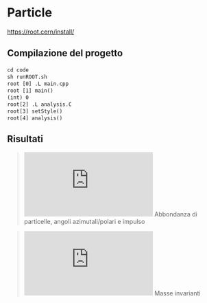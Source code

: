 # Particle
https://root.cern/install/
## Compilazione del progetto
```
cd code
sh runROOT.sh
root [0] .L main.cpp
root [1] main()
(int) 0
root[2] .L analysis.C
root[3] setStyle()
root[4] analysis()
```
## Risultati

>![c1](https://github.com/samuelelanzi/Particle/blob/master/tex/c1.pdf)
Abbondanza di particelle, angoli azimutali/polari e impulso

>![c2](https://github.com/samuelelanzi/Particle/blob/master/tex/c2.pdf)
Masse invarianti

